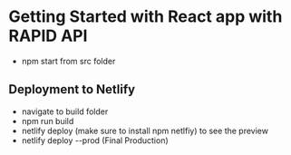# Getting Started with React app with RAPID API

- npm start from src folder 

## Deployment to Netlify

- navigate to build folder 
- npm run build
- netlify deploy (make sure to install npm netlfiy) to see the preview 
- netlify deploy --prod (Final Production)
